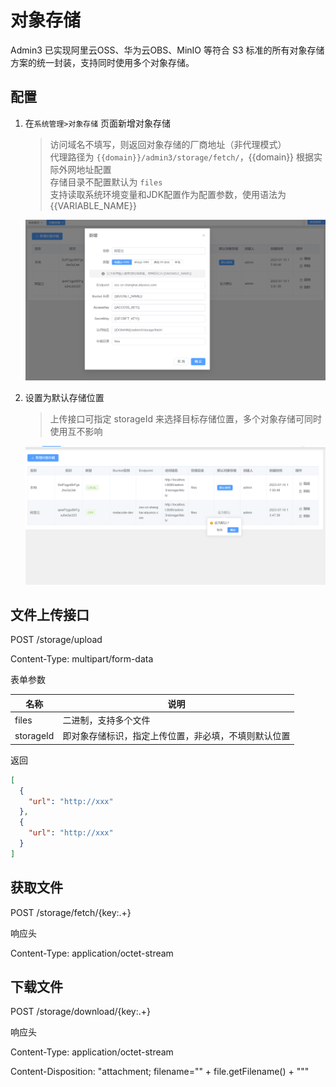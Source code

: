 # 对象存储

Admin3 已实现阿里云OSS、华为云OBS、MinIO 等符合 S3 标准的所有对象存储方案的统一封装，支持同时使用多个对象存储。

## 配置

1. 在`系统管理>对象存储` 页面新增对象存储

   > 访问域名不填写，则返回对象存储的厂商地址（非代理模式）<br>
   > 代理路径为 `{{domain}}/admin3/storage/fetch/`，{{domain}} 根据实际外网地址配置 <br>
   > 存储目录不配置默认为 `files` <br>
   > 支持读取系统环境变量和JDK配置作为配置参数，使用语法为 {{VARIABLE_NAME}}

   ![](image/storage.png)

2. 设置为默认存储位置

   > 上传接口可指定 storageId 来选择目标存储位置，多个对象存储可同时使用互不影响

   ![img.png](image/mark-as-default.png)

## 文件上传接口

POST /storage/upload

Content-Type: multipart/form-data

表单参数

| 名称        | 说明                 |
|-----------|--------------------|
| files     | 二进制，支持多个文件         |
| storageId | 即对象存储标识，指定上传位置，非必填，不填则默认位置 |

返回

```json lines
[
  {
    "url": "http://xxx"
  },
  {
    "url": "http://xxx"
  }
]
```

## 获取文件

POST /storage/fetch/{key:.+}

响应头

Content-Type: application/octet-stream

## 下载文件

POST /storage/download/{key:.+}

响应头

Content-Type: application/octet-stream

Content-Disposition: "attachment; filename=\"" + file.getFilename() + "\""

